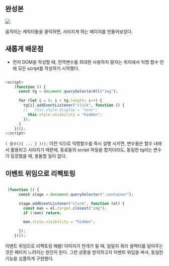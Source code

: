## 완성본

![](https://velog.velcdn.com/images/gil0127/post/2fb0f411-b61a-4a9d-b151-9df96cbf97a8/image.gif)


움직이는 캐릭터들을 클릭하면, 사라지게 하는 페이지를 만들어보았다.

## 새롭게 배운점

- 먼저 DOM을 작성할 때, 전역변수를 최대한 사용하지 말자는 취지에서 익명 함수 안에 모든 script를 작성하기 시작했다.

```js

<script>
    (function () {
      const tg = document.querySelectorAll("img");

      for (let i = 0; i < tg.length; i++) {
        tg[i].addEventListener("click", function () {
        //   this.style.display = "none";
          this.style.visibility = "hidden";
        });
      }
    })();
</script>

```

`( 함수(){ ... } )();` 이런 식으로 익명함수를 즉시 실행 시키면, 변수들은 함수 내에서 활용되고 사라지기 때문에, 동료들의 script 파일을 합치더라도, 동일한 tg라는 변수가 등장했을 때, 충돌할 일이 없다.

## 이벤트 위임으로 리펙토링

```js

 (function () {
      const stage = document.querySelector(".container");

      stage.addEventListener("click", function (el) {
        const man = el.target.closest("img");
        if (!man) return;

        man.style.visibility = "hidden";

      });
    })();

```

이벤트 위임으로 리펙토링 해봄!
이미지가 천개가 될 때, 일일히 쿼리 셀렉터를 달아주는 것은 페이지 느려지는 원인이 된다.
그런 상황을 방지하고자 이벤트 위임을 써서, 동일한 기능을 심플하게 구현했다.
